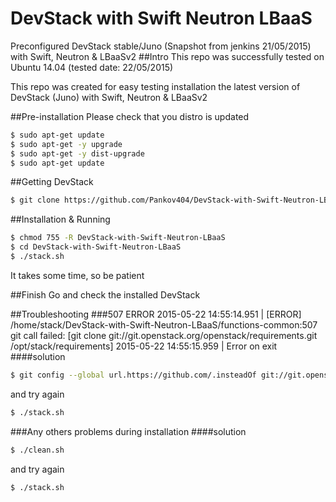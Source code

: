 # DevStack with Swift Neutron LBaaS
Preconfigured DevStack stable/Juno (Snapshot from jenkins 21/05/2015) with Swift, Neutron &amp; LBaaSv2
##Intro
This repo was successfully tested on Ubuntu 14.04 (tested date: 22/05/2015)

This repo was created for easy testing installation the latest version of DevStack (Juno) with Swift, Neutron &amp; LBaaSv2

##Pre-installation
Please check that you distro is updated
```sh
$ sudo apt-get update
$ sudo apt-get -y upgrade 
$ sudo apt-get -y dist-upgrade 
$ sudo apt-get update
```


##Getting DevStack
```sh
$ git clone https://github.com/Pankov404/DevStack-with-Swift-Neutron-LBaaS
```
##Installation & Running 
```sh
$ chmod 755 -R DevStack-with-Swift-Neutron-LBaaS
$ cd DevStack-with-Swift-Neutron-LBaaS
$ ./stack.sh
```

It takes some time, so be patient

##Finish
Go and check the installed DevStack

##Troubleshooting
###507 ERROR
2015-05-22 14:55:14.951 | [ERROR] /home/stack/DevStack-with-Swift-Neutron-LBaaS/functions-common:507 git call failed: [git clone git://git.openstack.org/openstack/requirements.git /opt/stack/requirements]
2015-05-22 14:55:15.959 | Error on exit
####solution
```sh
$ git config --global url.https://github.com/.insteadOf git://git.openstack.org/
```
and try again
```sh
$ ./stack.sh
```
###Any others problems during installation
####solution
```sh
$ ./clean.sh
```
and try again
```sh
$ ./stack.sh

